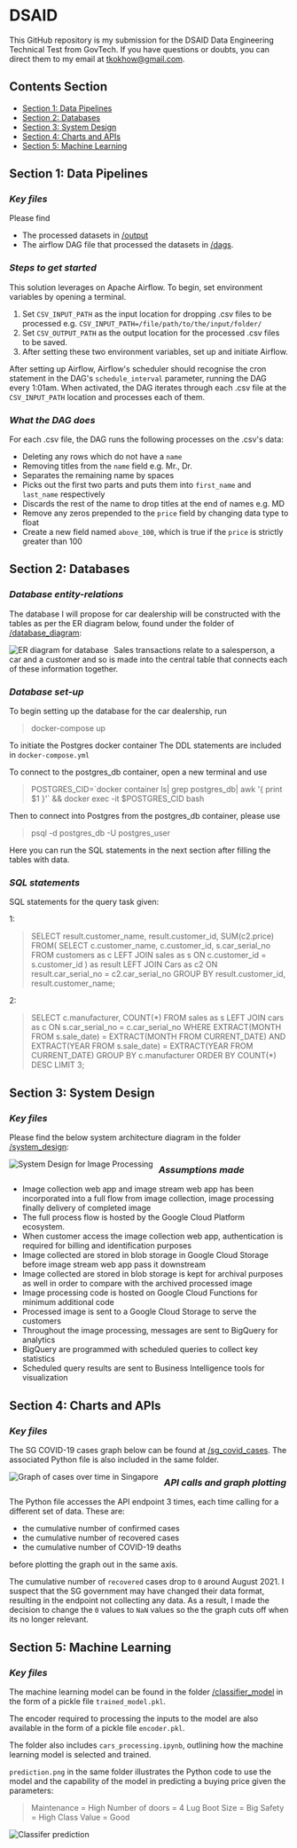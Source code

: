 # DSAID

This GitHub repository is my submission for the DSAID Data Engineering Technical Test from GovTech. If you have questions or doubts, you can direct them to my email at tkokhow@gmail.com.

## Contents Section
* [Section 1: Data Pipelines](https://github.com/leontkh/DSAID#section-1-data-pipelines)
* [Section 2: Databases](https://github.com/leontkh/DSAID#section-2-databases)
* [Section 3: System Design](https://github.com/leontkh/DSAID#section-3-system-design)
* [Section 4: Charts and APIs](https://github.com/leontkh/DSAID#section-4-charts-and-apis)
* [Section 5: Machine Learning](https://github.com/leontkh/DSAID#section-5-machine-learning)

## Section 1: Data Pipelines
### _Key files_

Please find
* The processed datasets in [/output](https://github.com/leontkh/DSAID/tree/master/output) 
* The airflow DAG file that processed the datasets in [/dags](https://github.com/leontkh/DSAID/tree/master/dags).

### _Steps to get started_

This solution leverages on Apache Airflow. To begin, set environment variables by opening a terminal. 
1. Set `CSV_INPUT_PATH` as the input location for dropping .csv files to be processed
e.g. `CSV_INPUT_PATH=/file/path/to/the/input/folder/`
2. Set `CSV_OUTPUT_PATH` as the output location for the processed .csv files to be saved.
3. After setting these two environment variables, set up and initiate Airflow.

After setting up Airflow, Airflow's scheduler should recognise the cron statement in the DAG's `schedule_interval` parameter, running the DAG every 1:01am. When activated, the DAG iterates through each .csv file at the `CSV_INPUT_PATH` location and processes each of them. 

### _What the DAG does_

For each .csv file, the DAG runs the following processes on the .csv's data:

* Deleting any rows which do not have a `name`
* Removing titles from the `name` field e.g. Mr., Dr.
* Separates the remaining name by spaces
* Picks out the first two parts and puts them into `first_name` and `last_name` respectively
* Discards the rest of the name to drop titles at the end of names e.g. MD
* Remove any zeros prepended to the `price` field by changing data type to float
* Create a new field named `above_100`, which is true if the `price` is strictly greater than 100

## Section 2: Databases
### _Database entity-relations_

The database I will propose for car dealership will be constructed with the tables as per the ER diagram below, found under the folder of [/database_diagram](https://github.com/leontkh/DSAID/tree/master/database_diagram):

<img src="database_diagram/ER_diagram.png"
     alt="ER diagram for database"
     style="float: left; margin-right: 10px;" />

Sales transactions relate to a salesperson, a car and a customer and so is made into the central table that connects each of these information together. 

### _Database set-up_

To begin setting up the database for the car dealership, run 
>docker-compose up

To initiate the Postgres docker container
The DDL statements are included in `docker-compose.yml`

To connect to the postgres_db container, open a new terminal and use
>POSTGRES_CID=\`docker container ls| grep postgres_db| awk '{ print $1 }'\` && docker exec -it $POSTGRES_CID bash

Then to connect into Postgres from the postgres_db container, please use
>psql -d postgres_db -U postgres_user

Here you can run the SQL statements in the next section after filling the tables with data.

### _SQL statements_

SQL statements for the query task given:

1:
>SELECT 
     result.customer_name, result.customer_id, SUM(c2.price)
FROM(
     SELECT 
          c.customer_name, c.customer_id,  s.car_serial_no 
     FROM 
          customers as c 
     LEFT JOIN 
          sales as s 
     ON 
          c.customer_id = s.customer_id
     ) as result 
LEFT JOIN 
     Cars as c2 
ON 
     result.car_serial_no = c2.car_serial_no
GROUP BY 
     result.customer_id, result.customer_name;

2:
>SELECT 
     c.manufacturer, COUNT(\*) 
FROM 
     sales as s 
LEFT JOIN 
     cars as c 
ON 
     s.car_serial_no = c.car_serial_no 
WHERE 
     EXTRACT(MONTH FROM s.sale_date) = EXTRACT(MONTH FROM CURRENT_DATE) AND EXTRACT(YEAR FROM s.sale_date) = EXTRACT(YEAR FROM CURRENT_DATE) 
GROUP BY 
     c.manufacturer 
ORDER BY 
     COUNT(\*) 
DESC LIMIT 3;

## Section 3: System Design
### _Key files_

Please find the below system architecture diagram in the folder [/system_design](https://github.com/leontkh/DSAID/tree/master/system_design):

<img src="system_design/system_design.png"
     alt="System Design for Image Processing"
     style="float: left; margin-right: 10px;" />

### _Assumptions made_

* Image collection web app and image stream web app has been incorporated into a full flow from image collection, image processing finally delivery of completed image
* The full process flow is hosted by the Google Cloud Platform ecosystem. 
* When customer access the image collection web app, authentication is required for billing and identification purposes
* Image collected are stored in blob storage in Google Cloud Storage before image stream web app pass it downstream
* Image collected are stored in blob storage is kept for archival purposes as well in order to compare with the archived processed image
* Image processing code is hosted on Google Cloud Functions for minimum additional code
* Processed image is sent to a Google Cloud Storage to serve the customers
* Throughout the image processing, messages are sent to BigQuery for analytics
* BigQuery are programmed with scheduled queries to collect key statistics
* Scheduled query results are sent to Business Intelligence tools for visualization

## Section 4: Charts and APIs
### _Key files_

The SG COVID-19 cases graph below can be found at [/sg_covid_cases](https://github.com/leontkh/DSAID/tree/master/sg_covid_cases). The associated Python file is also included in the same folder.

<img src="sg_covid_cases/sg_covid_cases.png"
     alt="Graph of cases over time in Singapore"
     style="float: left; margin-right: 10px;" />

### _API calls and graph plotting_

The Python file accesses the API endpoint 3 times, each time calling for a different set of data. These are: 

* the cumulative number of confirmed cases
* the cumulative number of recovered cases
* the cumulative number of COVID-19 deaths

before plotting the graph out in the same axis.

The cumulative number of `recovered` cases drop to `0` around August 2021. I suspect that the SG government may have changed their data format, resulting in the endpoint not collecting any data. As a result, I made the decision to change the `0` values to `NaN` values so the the graph cuts off when its no longer relevant.

## Section 5: Machine Learning
### _Key files_

The machine learning model can be found in the folder [/classifier_model](https://github.com/leontkh/DSAID/tree/master/classifier_model) in the form of a pickle file `trained_model.pkl`.

The encoder required to processing the inputs to the model are also available in the form of a pickle file `encoder.pkl`.

The folder also includes `cars_processing.ipynb`, outlining how the machine learning model is selected and trained.

`prediction.png` in the same folder illustrates the Python code to use the model and the capability of the model in predicting a buying price given the parameters:
>Maintenance = High Number of doors = 4 Lug Boot Size = Big Safety = High Class Value = Good

<img src="classifier_model/prediction.png"
     alt="Classifer prediction"
     style="float: left; margin-right: 10px;" />
